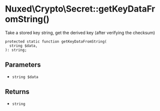 # Nuxed\\Crypto\\Secret::getKeyDataFromString()




Take a stored key string, get the derived key (after verifying the
checksum)




``` Hack
protected static function getKeyDataFromString(
  string $data,
): string;
```




## Parameters




+ ` string $data `




## Returns




* ` string `